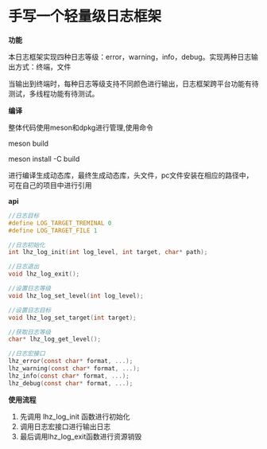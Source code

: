 # 手写一个轻量级日志框架

**功能**

本日志框架实现四种日志等级：error，warning，info，debug。实现两种日志输出方式：终端，文件

当输出到终端时，每种日志等级支持不同颜色进行输出，日志框架跨平台功能有待测试，多线程功能有待测试。

**编译**

整体代码使用meson和dpkg进行管理,使用命令

meson build

meson install -C build

进行编译生成动态库，最终生成动态库，头文件，pc文件安装在相应的路径中，可在自己的项目中进行引用

**api**

```c
//日志目标
#define LOG_TARGET_TREMINAL 0
#define LOG_TARGET_FILE 1

//日志初始化
int lhz_log_init(int log_level, int target, char* path);

//日志退出
void lhz_log_exit();

//设置日志等级
void lhz_log_set_level(int log_level);

//设置日志目标
void lhz_log_set_target(int target);

//获取日志等级
char* lhz_log_get_level();

//日志宏接口
lhz_error(const char* format, ...);
lhz_warning(const char* format, ...);
lhz_info(const char* format, ...);
lhz_debug(const char* format, ...);  
```

**使用流程**

1. 先调用 lhz_log_init 函数进行初始化
2. 调用日志宏接口进行输出日志
3. 最后调用lhz_log_exit函数进行资源销毁